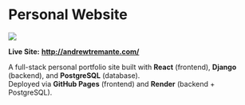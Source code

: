 # Personal Website

![](assets/demo.png)

**Live Site:** **http://andrewtremante.com/**

A full-stack personal portfolio site built with **React** (frontend), **Django** (backend), and **PostgreSQL** (database).  
Deployed via **GitHub Pages** (frontend) and **Render** (backend + PostgreSQL).
